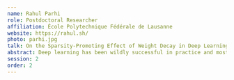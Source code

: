 ```yaml
---
name: Rahul Parhi
role: Postdoctoral Researcher
affiliation: École Polytechnique Fédérale de Lausanne
website: https://rahul.sh/
photo: parhi.jpg
talk: On the Sparsity-Promoting Effect of Weight Decay in Deep Learning
abstract: Deep learning has been wildly successful in practice and most state-of-the-art artificial intelligence systems are based on neural networks. Lacking, however, is a rigorous mathematical theory that adequately explains the amazing performance of deep neural networks. In this talk, I present a new mathematical framework that provides the beginning of a deeper understanding of deep learning. This framework precisely characterizes the functional properties of trained neural networks through the lens of sparsity. The key mathematical tools which support this framework include transform-domain sparse regularization, the Radon transform of computed tomography, and approximation theory. This framework explains the effect of weight decay regularization in neural network training, the importance of skip connections and low-rank weight matrices in network architectures, the role of sparsity in neural networks, and explains why neural networks can perform well in high-dimensional problems.
session: 2
order: 2
---
```

